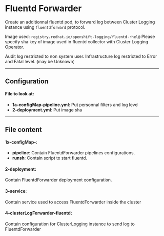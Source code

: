 # Fluentd Forwarder

Create an additionnal fluentd pod, to forward log between Cluster Logging instance using `fluentdforward` protocol.

Image used: `registry.redhat.io/openshift-logging/fluentd-rhel@`
Please specify sha key of image used in fluentd collector with Cluster Logging Operator.

Audit log restricted to non system user.
Infrastructure log restricted to Error and Fatal level. (may be Unknown)

___
## Configuration

#### File to look at:
- **1a-configMap-pipeline.yml**: Put personnal filters and log level
- **2-deployment.yml**: Put image sha

___
## File content

#### 1x-configMap-:
- **pipeline**: Contain FluentdForwarder pipelines configurations.
- **runsh**: Contain script to start fluentd.

#### 2-deployment:
Contain FluentdForwarder deployment configuration.

#### 3-service:
Contain service used to access FluentdForwarder inside the cluster

#### 4-clusterLogForwarder-fluentd:
Contain configuration for ClusterLogging instance to send log to FluentdForwarder
